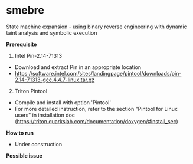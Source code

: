 # smebre
State machine expansion - using binary reverse engineering with dynamic taint analysis and symbolic execution

**Prerequisite**
1. Intel Pin-2.14-71313
- Download and extract Pin in an appropriate location
- https://software.intel.com/sites/landingpage/pintool/downloads/pin-2.14-71313-gcc.4.4.7-linux.tar.gz

2. Triton Pintool
- Compile and install with option 'Pintool'
- For more detailed instruction, refer to the section "Pintool for Linux users" in installation doc (https://triton.quarkslab.com/documentation/doxygen/#install_sec)

**How to run**
- Under construction

**Possible issue**
